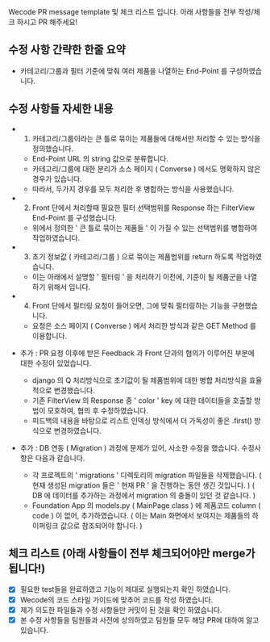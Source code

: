 Wecode PR message template 및 체크 리스트 입니다. 
아래 사항들을 전부 작성/체크 하시고 PR 해주세요!

## 수정 사항 간략한 한줄 요약

- 카테고리/그룹과 필터 기준에 맞춰 여러 제품을 나열하는 End-Point 를 구성하였습니다.

## 수정 사항들 자세한 내용

- 1. 카테고리/그룹이라는 큰 틀로 묶이는 제품들에 대해서만 처리할 수 있는 방식을 정의했습니다.
    - End-Point URL 의 string  값으로 분류합니다.
    - 카테고리/그룹에 대한 분리가 소스 페이지 ( Converse ) 에서도 명확하지 않은 경우가 있습니다.
    - 따라서, 두가지 경우를 모두 처리한 후 병합하는 방식을 사용했습니다.

- 2. Front 단에서 처리할때 필요한 필터 선택범위를 Response 하는 FilterView End-Point 를 구성했습니다.
    - 위에서 정의한 ' 큰 틀로 묶이는 제품들 ' 이 가질 수 있는 선택범위를 병합하여 작업하였습니다.

- 3. 초기 정보값 ( 카테고리/그룹 ) 으로 묶이는 제품범위를 return 하도록 작업하였습니다.
    - 이는 아래에서 설명할 ' 필터링 ' 을 처리하기 이전에, 기준이 될 제품군을 나열하기 위해서 입니다.

- 4. Front 단에서 필터링 요청이 들어오면, 그에 맞춰 필터링하는 기능을 구현했습니다.
    - 요청은 소스 페이지 ( Converse ) 에서 처리한 방식과 같은 GET Method 를 이용합니다.

- 추가 : PR 요청 이후에 받은 Feedback 과 Front 단과의 협의가 이루어진 부분에 대한 수정이 있었습니다.
    - django 의 Q 처리방식으로 초기값이 될 제품범위에 대한 병합 처리방식을 효율적으로 변경했습니다.
    - 기존 FilterView 의 Response 중 ' color ' key 에 대한 데이터들을 호출할 방법이 모호하여, 협의 후 수정하였습니다.
    - 피드백의 내용을 바탕으로 리스트 인덱싱 방식에서 더 가독성이 좋은 .first() 방식으로 변경하였습니다.

- 추가 : DB 연동 ( Migration ) 과정에 문제가 있어, 사소한 수정을 했습니다. 수정사항은 다음과 같습니다.
    - 각 프로젝트의 ' migrations ' 디렉토리의 migration 파일들을 삭제했습니다.
     ( 현재 생성된 migration 들은 ' 현재 PR ' 을 진행하는 동안 생긴 것입니다. )
     ( DB 에 데이터를 추가하는 과정에서 migration 의 충돌이 있던 것 같습니다. )
    - Foundation App 의 models.py ( MainPage class ) 에 제품코드 column ( code ) 이 없어, 추가하였습니다.
     ( 이는 Main 화면에서 보여지는 제품들의 하이퍼링크 값으로 참조되어야 합니다. )

## 체크 리스트 (아래 사항들이 전부 체크되어야만 merge가 됩니다!)
- [x] 필요한 test들을 완료하였고 기능이 제대로 실행되는지 확인 하였습니다.
- [x] Wecode의 코드 스타일 가이드에 맞추어 코드를 작성 하였습니다.
- [x] 제가 의도한 파일들과 수정 사항들만 커밋이 된 것을 확인 하였습니다.
- [x] 본 수정 사항들을 팀원들과 사전에 상의하였고 팀원들 모두 해당 PR에 대하여 알고 있습니다.
